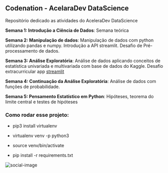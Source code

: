 ## Codenation - AcelaraDev DataScience



Repositório dedicado as atividades do AceleraDev DataScience

**Semana 1: Introdução a Ciência de Dados**: Semana teórica

**Semana 2: Manipulação de dados**: Manipulação de dados com python utilizando pandas e numpy. Introdução a API streamlit. Desafio de Pré-processamento de dados.

**Semana 3: Análise Exploratória**: Análise de dados aplicando conceitos de estatística univariada e multivariada com base de dados do Kaggle. Desafio extracurricular app [streamlit](https://github.com/vvalcristina/streamlit-app)

**Semana 4: Continuação da Análise Exploratória**: Análise de dados com funções de probabilidade.

**Semana 5: Pensamento Estatístico em Python**: Hipóteses, teorema do limite central e testes de hipóteses


### Como rodar esse projeto:

* pip3 install virtualenv

*  virtualenv venv -p python3

*  source venv/bin/activate

*  pip install -r requirements.txt



![social-image](https://user-images.githubusercontent.com/52939036/81510437-0e683600-92e8-11ea-8cfc-48e266dabc5f.png)
